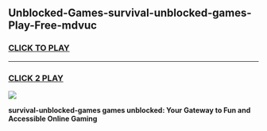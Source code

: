 
## Unblocked-Games-survival-unblocked-games-Play-Free-mdvuc
<h3>
<a href="https://premium76.site?title=survival-unblocked-games&ref=19M">CLICK TO PLAY</a></h3>
<hr>

<h3>
<a href="https://premium76.site?title=survival-unblocked-games&ref=19M">CLICK 2 PLAY</a>
  
</h3>

<a href="https://premium76.site?title=survival-unblocked-games&ref=19M"><img src="https://clearcache.store/games.png"></a>


**survival-unblocked-games games unblocked: Your Gateway to Fun and Accessible Online Gaming**
